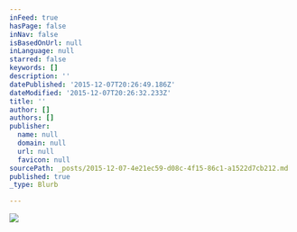 ```yaml
---
inFeed: true
hasPage: false
inNav: false
isBasedOnUrl: null
inLanguage: null
starred: false
keywords: []
description: ''
datePublished: '2015-12-07T20:26:49.186Z'
dateModified: '2015-12-07T20:26:32.233Z'
title: ''
author: []
authors: []
publisher:
  name: null
  domain: null
  url: null
  favicon: null
sourcePath: _posts/2015-12-07-4e21ec59-d08c-4f15-86c1-a1522d7cb212.md
published: true
_type: Blurb

---
```

![](https://the-grid-user-content.s3-us-west-2.amazonaws.com/3ae7dac2-9db4-471a-91b0-8d2cbcad363f.jpg)